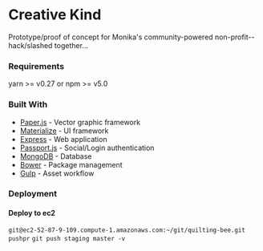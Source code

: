 # Creative Kind

Prototype/proof of concept for Monika's community-powered non-profit--hack/slashed together...

### Requirements
yarn >= v0.27 or npm >= v5.0

### Built With
- [Paper.js](http://http://paperjs.org/) - Vector graphic framework
- [Materialize](http://materializecss.com/) - UI framework
- [Express](https://expressjs.com/) - Web application
- [Passport.js](http://www.passportjs.org/) - Social/Login authentication
- [MongoDB](https://www.mongodb.com/) - Database
- [Bower](https://bower.io/) - Package management
- [Gulp](https://gulpjs.com/) - Asset workflow

### Deployment

#### Deploy to ec2
`git@ec2-52-87-9-109.compute-1.amazonaws.com:~/git/quilting-bee.git`
`pushpr`
`git push staging master -v`